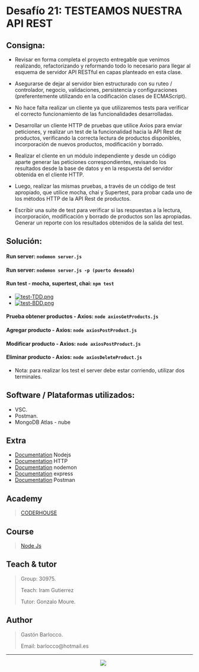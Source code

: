 # Desafío 21: TESTEAMOS NUESTRA API REST
## Consigna:
- Revisar en forma completa el proyecto entregable que venimos realizando, refactorizando y reformando todo lo necesario para llegar al esquema de servidor API RESTful en capas planteado en esta clase.

- Asegurarse de dejar al servidor bien estructurado con su ruteo / controlador, negocio, validaciones, persistencia y configuraciones (preferentemente utilizando en la codificación clases de ECMAScript).

- No hace falta realizar un cliente ya que utilizaremos tests para verificar el correcto funcionamiento de las funcionalidades desarrolladas.

- Desarrollar un cliente HTTP de pruebas que utilice Axios para enviar peticiones, y realizar un test de la funcionalidad hacia la API Rest de productos, verificando la correcta lectura de productos disponibles, incorporación de nuevos productos, modificación y borrado.

- Realizar el cliente en un módulo independiente y desde un código aparte generar las peticiones correspondientes, revisando los resultados desde la base de datos y en la respuesta del servidor obtenida en el cliente HTTP.

- Luego, realizar las mismas pruebas, a través de un código de test apropiado, que utilice mocha, chai y Supertest, para probar cada uno de los métodos HTTP de la API Rest de productos.

- Escribir una suite de test para verificar si las respuestas a la lectura, incorporación, modificación y borrado de productos son las apropiadas. Generar un reporte con los resultados obtenidos de la salida del test.

## Solución:
#### Run server: `nodemon server.js`
#### Run server: `nodemon server.js -p (puerto deseado)`
#### Run test - mocha, supertest, chai: `npm test`
- [![test-TDD.png](https://i.postimg.cc/RZvqWXWx/test-TDD.png)](https://postimg.cc/8jnT3ddZ)
- [![test-BDD.png](https://i.postimg.cc/zv189GWY/test-BDD.png)](https://postimg.cc/CBJ38Ymc)
#### Prueba obtener productos - Axios: `node axiosGetProducts.js`
#### Agregar producto - Axios: `node axiosPostProduct.js`
#### Modificar producto - Axios: ` node axiosPostProduct.js `
#### Eliminar producto - Axios: ` node axiosDeleteProduct.js `


- Nota: para realizar los test el server debe estar corriendo, utilizar dos terminales.

## Software / Plataformas utilizados:
- VSC.
- Postman.
- MongoDB Atlas - nube


## Extra
- [Documentation](https://nodejs.org/es/) Nodejs
- [Documentation](https://es.wikipedia.org/wiki/Protocolo_de_transferencia_de_hipertexto) HTTP
- [Documentation](https://www.npmjs.com/package/nodemon) nodemon
- [Documentation](https://expressjs.com/es/) express
- [Documentation](https://www.postman.com) Postman

## Academy
> [CODERHOUSE](https://www.coderhouse.com.uy)

## Course
> [Node Js](https://www.coderhouse.com.uy/online/programacion-backend)

## Teach & tutor
> <p>Group: 30975.</p>
> <p>Teach: Iram Gutierrez</p>
> <p>Tutor: Gonzalo Moure.</p> 

## Author
> <p>Gastón Barlocco. </p>
> <p>Email: barlocco@hotmail.es </p>


---
<p align='center'>
&nbsp;&nbsp;&nbsp;&nbsp;
  <a href="https://www.linkedin.com/in/gastón-barlocco-315756148/"><img src="https://img.shields.io/badge/linkedin-%230077B5.svg?&style=for-the-badge&logo=linkedin&logoColor=white" /></a>
</p>
